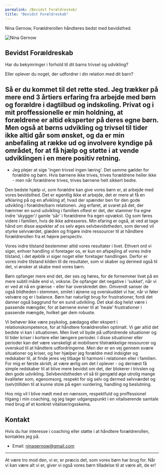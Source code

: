 ```yaml
---
permalink: /Bevidst Forældreskab/
title: "Bevidst Forældreskab"
---
```


Nina Gernow, Forældrerollen håndteres bedst med bevidsthed.

![Nina Gernow](/assets/images/nina-gernow-photo-small01.jpg) 


## Bevidst Forældreskab

Har du bekymringer i forhold til dit barns trivsel og udvikling?

Eller oplever du noget, der udfordrer i din relation med dit barn?

Så er du kommet til det rette sted. Jeg trækker på mere end 3 årtiers erfaring fra arbejde med børn og forældre i dagtilbud og indskoling. Privat og i mit proffessionelle er min holdning, at forældrene er altid eksperter på deres egne børn. Men også at børns udvikling og trivsel til tider ikke altid går som ønsket, og da er min anbefaling at række ud og involvere kyndige på området, for at få hjælp og støtte i at vende udviklingen i en mere positiv retning.
-  
- Jeg plejer at sige 'ingen trivsel ingen læring'. Det samme gælder for forældre og børn. Hvis børnene ikke trives, trives forældrene heller ikke - men når forældrene trives, trives børnene helt sikkert bedre.
  
Den bedste hjælp vi, som forældre kan give vores børn er, at arbejde med vores bevidsthed. Det er egentlig ikke et arbejde, det er mere at få en afklaring på og en afvikling af, hvad der spænder ben for den gode udvikling i forældre/barn relationen. Jeg erfaret, at svaret på det, der hæmmer en sund udvikling i familien oftest er det, der stammer fra egne indre 'skygger'/ gamle 'sår' i forældrene fra egen opvækst. Og som føres videre i familien, hvis de ikke adresseres. Min efaring er også, at ved at tage hånd om disse aspekter af os selv øges selvbevidstheden, som derved vil styrke selvværdet, glæden og frigøre indre ressourcer til at håndtere forældrerollen fra et højere perspectiv.

Vores indre tilstand bestemmer altid vores resultater i livet. Ethvert ord vi siger, enhver handling vi foretager os, er kun en afspejling af vores indre tilstand, i det øjeblik vi siger noget eller foretager handlingen. Derfor er vores indre tilstand kilden til de resultater, som vi skaber og dermed også til det, vi ønsker at skabe med vores børn.

Børn opfanger mere end det, der ses og høres, for de fornemmer livet på en mere subtil måde end vi, voksne. De opfanger det negative i 'sukket', når vi er ved at nå en grænse - eller har overskredet den. Omvendt sanser de også blidheden i stemmen, smilet i øjnene og overskuddet vi har, når vi føler velvære og er i balance. Børn har naturligt brug for frustrationer, fordi det danner også baggrund for en sund udvikling. Det skal dog helst være i passende mængder, for at børnene evner til at 'heale' frustrationer i passende mængde, hvilket gør dem robuste.

Vi behøver ikke være psykolog, pædagog eller ekspert i relationskompetence, for at håndtere forældrerollen optimalt. Vi gør altid det bedste vi kan i situationen. Men livet vil byde på udfordrende situationer og til tider kriser i kortere eller længere perioder. I disse situationer eller perioder kan det være vanskeligt at mobilisere tilstrækkelige ressourcer og overskud til at håndtere udfordringerne. Men der er en vej gennem svære situationer og kriser, og her hjælper jeg forældre med indsigter og redskaber til, at finde jeres vej tilbage til harmoni i relationen eller i familien. For mig er første skridt; at være ærlig om det I oplever - og dernæst få simple redskaber til at blive mere bevidst om det, der blokerer i trivslen og den gode udvikling. Selvbevidstheden vil så til gengæld øge utrolig mange kvaliteter som, egenomsorg, respekt for sig selv og dermed selvværdet og (selv)tilliden til at kunne stole på egen vurdering, handling og beslutning. 

Hos mig vil I blive mødt med en nænsom, respektfuld og proffessionel tilgang i min coaching, og jeg tager udgangspunkt i en vitaliserende samtale med brug af et konkret vitaliseringsskema. 
  

## Kontakt

Hvis du har interesse i coaching eller støtte i at håndtere forældrerollen, kontaktes jeg på.
* Email: ninagernow@gmail.com


---

At være tro mod den, vi er, er præcis det, som vores børn har brug for. Når vi kan være alt vi er, giver vi også vores børn tilladelse til at være alt, de er!



